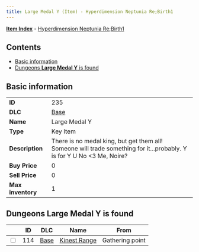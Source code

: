 ```yaml
---
title: Large Medal Y (Item) - Hyperdimension Neptunia Re;Birth1
---
```


[**Item Index**](/neptunia/rb1/item/index.html) - [Hyperdimension Neptunia Re;Birth1](/neptunia/rb1)

## Contents

- [Basic information](#basic-information)
- [Dungeons **Large Medal Y** is found](#dungeons-large-medal-y-is-found)
## Basic information

|   |   |
| -- | -- |
| **ID** | 235 |
| **DLC** | [Base](/neptunia/rb1/dlc/1-base.html) |
| **Name** | Large Medal Y |
| **Type** | Key Item |
| **Description** | There is no medal king, but get them all! Someone will trade something for it...probably. Y is for Y U No &lt;3 Me, Noire? |
| **Buy Price** | 0 |
| **Sell Price** | 0 |
| **Max inventory** | 1 |


## Dungeons **Large Medal Y** is found

|    | ID | DLC | Name | From |
| -- | -- | --- | ---- | ---- |
| <input type="checkbox" id="rb1-dungeon-1-114" class="trackbox" /> | 114 | [Base](/neptunia/rb1/dlc/1-base.html) | [Kinest Range](/neptunia/rb1/dungeon/1-114-kinest-range.html) | Gathering point |
